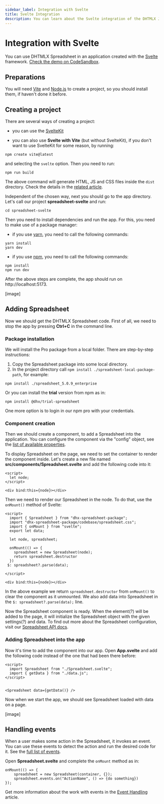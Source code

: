 ```yaml
---
sidebar_label: Integration with Svelte
title: Svelte Integration
description: You can learn about the Svelte integration of the DHTMLX JavaScript Spreadsheet library in the documentation. Browse developer guides and API reference, try out code examples and live demos, and download a free 30-day evaluation version of DHTMLX Spreadsheet.
---
```


# Integration with Svelte

You can use DHTMLX Spreadsheet in an application created with the [Svelte](https://svelte.dev/) framework. [Check the demo on CodeSandbox](https://codesandbox.io/p/devbox/dhtmlx-spreadsheet-with-svelte-wt5v34).

## Preparations

You will need [Vite](https://vitejs.dev/) and [Node.js](https://nodejs.org/en/) to create a project, so you should install them, if haven't done it before.

## Creating a project

There are several ways of creating a project: 

- you can use the [SvelteKit](https://kit.svelte.dev/)

- you can also use **Svelte with Vite** (but without SvelteKit), if you don't want to use SvelteKit for some reason, by running: 

~~~
npm create vite@latest
~~~

and selecting the `svelte` option. Then you need to run:

~~~
npm run build
~~~ 

The above command will generate HTML, JS and CSS files inside the `dist` directory. Check the details in the [related article](https://svelte.dev/docs/introduction#start-a-new-project-alternatives-to-sveltekit).

Independent of the chosen way, next you should go to the app directory. Let's call our project **spreadsheet-svelte** and run:

~~~
cd spreadsheet-svelte
~~~

Then you need to install dependencies and run the app. For this, you need to make use of a package manager:

- if you use [yarn](https://yarnpkg.com/), you need to call the following commands:

~~~
yarn install
yarn dev
~~~

- if you use [npm](https://www.npmjs.com/), you need to call the following commands:

~~~
npm install
npm run dev
~~~ 

After the above steps are complete, the app should run on http://localhost:5173.

[image]


## Adding Spreadsheet

Now we should get the DHTMLX Spreadsheet code. First of all, we need to stop the app by pressing **Ctrl+C** in the command line.

### Package installation

We will install the Pro package from a local folder. There are step-by-step instructions:

1. Copy the Spreadsheet package into some local directory.
2. In the project directory call `npm install ./spreadsheet-local-package-path`, for example:

~~~
npm install ./spreadsheet_5.0.9_enterprise
~~~

Or you can install the **trial** version from npm as in:

~~~
npm install @dhx/trial-spreadsheet
~~~
	
One more option is to login in our npm pro with your credentials.

### Component creation

Then we should create a component, to add a Spreadsheet into the application. You can configure the component via the "config" object, see the [list of available properties](spreadsheet/api/overview/properties_overview.md).

To display Spreadsheet on the page, we need to set the container to render the component inside. Let's create a new file named **src/components/Spreadsheet.svelte** and add the following code into it:

~~~svelte title="Spreadsheet.svelte"
<script>
  let node;
</script>

<div bind:this={node}></div>
~~~

Then we need to render our Spreadsheet in the node. To do that, use the `onMount()` method of Svelte:

~~~svelte title="Spreadsheet.svelte"
<script>
  import { Spreadsheet } from "dhx-spreadsheet-package";
  import "dhx-spreadsheet-package/codebase/spreadsheet.css";
  import { onMount } from "svelte";
  export let data;

  let node, spreadsheet;

  onMount(() => {
    spreadsheet = new Spreadsheet(node);
    return spreadsheet.destructor
  })
 $: spreadsheet?.parse(data);

</script>

<div bind:this={node}></div>
~~~
	
In the above example we return `spreadsheet.destructor` from `onMount()` to clear the component as it unmounted. We also add data into Spreadsheet in the `$: spreadsheet?.parse(data);` line.

Now the Spreadsheet component is ready. When the element(?) will be added to the page, it will initialize the Spreadsheet object with the given settings(?) and data. To find out more about the Spreadsheet configuration, visit our [Spreadsheet API docs](spreadsheet/api/overview/properties_overview.md).

### Adding Spreadsheet into the app

Now it's time to add the component into our app. Open **App.svelte** and add the following code instead of the one that had been there before:

~~~svelte title="App.svelte"
<script>
  import Spreadsheet from "./Spreadsheet.svelte";
  import { getData } from "./data.js";
</script>


<Spreadsheet data={getData()} />
~~~

Now when we start the app, we should see Spreadsheet loaded with data on a page.

[image]

## Handling events

When a user makes some action in the Spreadsheet, it invokes an event. You can use these events to detect the action and run the desired code for it. See the [full list of events](spreadsheet/api/overview/events_overview.md).

Open **Spreadsheet.svelte** and complete the `onMount` method as in:

~~~svelte title="Spreadsheet.svelte" 
onMount(() => {
    spreadsheet = new Spreadsheet(container, {});
    spreadsheet.events.on("ActionName", () => {do something})
});
~~~

Get more information about the work with events in the [Event Handling](spreadsheet/handling_events.md) article.
